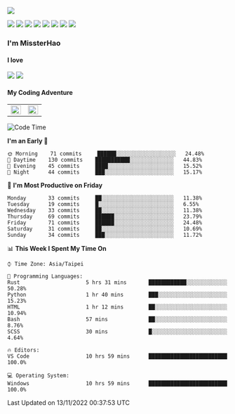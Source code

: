 ![](https://komarev.com/ghpvc/?username=MissterHao&color=ff69b4)

[![](https://img.shields.io/badge/Amazon%20AWS-%23232F3E?logo=amazon-aws&logoColor=white&style=for-the-badge)](https://aws.amazon.com/)
[![](https://img.shields.io/badge/Python-3776AB?style=for-the-badge&logo=python&logoColor=white)](https://www.djangoproject.com/)
[![](https://img.shields.io/badge/Django-092E20?style=for-the-badge&logo=django&logoColor=white)](https://www.python.org/)
[![](https://img.shields.io/badge/Flask-000000?style=for-the-badge&logo=flask&logoColor=white)](https://flask.palletsprojects.com/en/2.1.x/)
[![](https://img.shields.io/badge/go-%2300ADD8.svg?&style=for-the-badge&logo=go&logoColor=white)](https://golang.org/)
[![](https://img.shields.io/badge/javascript-%23F7DF1E.svg?&style=for-the-badge&logo=javascript&logoColor=black)](https://www.javascript.com/)
[![](https://img.shields.io/badge/mysql-%234479A1.svg?&style=for-the-badge&logo=mysql&logoColor=white)](https://www.mysql.com/)
[![](https://img.shields.io/badge/docker-%232496ED.svg?&style=for-the-badge&logo=docker&logoColor=white)](https://www.docker.com/)

### I'm MissterHao

#### I love  
![](https://img.shields.io/badge/Netflix-E50914?style=for-the-badge&logo=netflix&logoColor=white)
![](https://img.shields.io/badge/YouTube-FF0000?style=for-the-badge&logo=youtube&logoColor=white)

#### My Coding Adventure
<!-- Readme stats -->
<!-- https://github.com/anuraghazra/github-readme-stats -->
<table>
<tr>
    <td valign="top" width="50%">
    <img src="https://github-readme-stats.vercel.app/api?username=MissterHao&hide_border=true&show_icons=true&locale=en" align="left" style="width: 100%" />
    </td>
    <td valign="top" width="50%">
    <img src="https://github-readme-stats.vercel.app/api/top-langs?username=MissterHao&hide_border=true&show_icons=true&locale=en&layout=compact" align="left" style="width: 100%" />
    </td>
</tr>
</table>  


<!--START_SECTION:waka-->
![Code Time](http://img.shields.io/badge/Code%20Time-563%20hrs%2028%20mins-blue)

**I'm an Early 🐤** 

```text
🌞 Morning    71 commits     ██████░░░░░░░░░░░░░░░░░░░   24.48% 
🌆 Daytime    130 commits    ███████████░░░░░░░░░░░░░░   44.83% 
🌃 Evening    45 commits     ████░░░░░░░░░░░░░░░░░░░░░   15.52% 
🌙 Night      44 commits     ███░░░░░░░░░░░░░░░░░░░░░░   15.17%

```
📅 **I'm Most Productive on Friday** 

```text
Monday       33 commits     ██░░░░░░░░░░░░░░░░░░░░░░░   11.38% 
Tuesday      19 commits     █░░░░░░░░░░░░░░░░░░░░░░░░   6.55% 
Wednesday    33 commits     ██░░░░░░░░░░░░░░░░░░░░░░░   11.38% 
Thursday     69 commits     ██████░░░░░░░░░░░░░░░░░░░   23.79% 
Friday       71 commits     ██████░░░░░░░░░░░░░░░░░░░   24.48% 
Saturday     31 commits     ██░░░░░░░░░░░░░░░░░░░░░░░   10.69% 
Sunday       34 commits     ███░░░░░░░░░░░░░░░░░░░░░░   11.72%

```


📊 **This Week I Spent My Time On** 

```text
⌚︎ Time Zone: Asia/Taipei

💬 Programming Languages: 
Rust                     5 hrs 31 mins       ████████████░░░░░░░░░░░░░   50.28% 
Python                   1 hr 40 mins        ███░░░░░░░░░░░░░░░░░░░░░░   15.23% 
HTML                     1 hr 12 mins        ██░░░░░░░░░░░░░░░░░░░░░░░   10.94% 
Bash                     57 mins             ██░░░░░░░░░░░░░░░░░░░░░░░   8.76% 
SCSS                     30 mins             █░░░░░░░░░░░░░░░░░░░░░░░░   4.64%

🔥 Editors: 
VS Code                  10 hrs 59 mins      █████████████████████████   100.0%

💻 Operating System: 
Windows                  10 hrs 59 mins      █████████████████████████   100.0%

```


 Last Updated on 13/11/2022 00:37:53 UTC
<!--END_SECTION:waka-->

<!--
**MissterHao/MissterHao** is a ✨ _special_ ✨ repository because its `README.md` (this file) appears on your GitHub profile.

Here are some ideas to get you started:

- 🔭 I’m currently working on ...
- 🌱 I’m currently learning ...
- 👯 I’m looking to collaborate on ...
- 🤔 I’m looking for help with ...
- 💬 Ask me about ...
- 📫 How to reach me: ...
- 😄 Pronouns: ...
- ⚡ Fun fact: ...
-->
